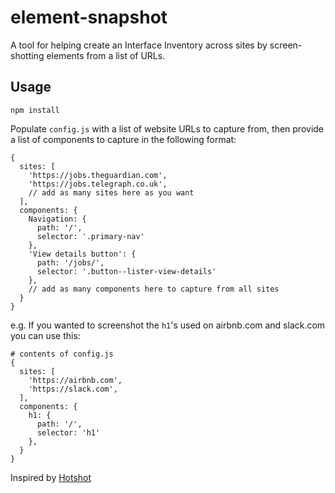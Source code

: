 # element-snapshot

A tool for helping create an Interface Inventory across sites by screen-shotting elements from a list of URLs.

## Usage

```
npm install
```

Populate `config.js` with a list of website URLs to capture from, then provide a list of components to capture in the following format:

```
{
  sites: [
    'https://jobs.theguardian.com',
    'https://jobs.telegraph.co.uk',
    // add as many sites here as you want
  ],
  components: {
    Navigation: {
      path: '/',
      selector: '.primary-nav'
    },
    'View details button': {
      path: '/jobs/',
      selector: '.button--lister-view-details'
    },
    // add as many components here to capture from all sites
  }
}
```

e.g. If you wanted to screenshot the `h1`'s used on airbnb.com and slack.com you can use this:

```
# contents of config.js
{
  sites: [
    'https://airbnb.com',
    'https://slack.com',
  ],
  components: {
    h1: {
      path: '/',
      selector: 'h1'
    },
  }
}
```

Inspired by [Hotshot](https://github.com/innoq/hotshot)
